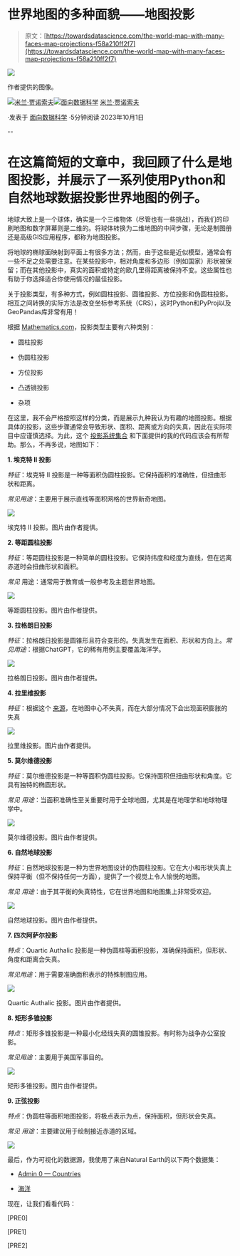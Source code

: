 # 世界地图的多种面貌——地图投影

> 原文：[https://towardsdatascience.com/the-world-map-with-many-faces-map-projections-f58a210ff2f7](https://towardsdatascience.com/the-world-map-with-many-faces-map-projections-f58a210ff2f7)

![](../Images/89cd72ef5256e73a309da79c2d5c2a6b.png)

作者提供的图像。

[](https://medium.com/@janosovm?source=post_page-----f58a210ff2f7--------------------------------)[![米兰·贾诺索夫](../Images/77b62460041f66ec4585a81baef81a03.png)](https://medium.com/@janosovm?source=post_page-----f58a210ff2f7--------------------------------)[](https://towardsdatascience.com/?source=post_page-----f58a210ff2f7--------------------------------)[![面向数据科学](../Images/a6ff2676ffcc0c7aad8aaf1d79379785.png)](https://towardsdatascience.com/?source=post_page-----f58a210ff2f7--------------------------------) [米兰·贾诺索夫](https://medium.com/@janosovm?source=post_page-----f58a210ff2f7--------------------------------)

·发表于 [面向数据科学](https://towardsdatascience.com/?source=post_page-----f58a210ff2f7--------------------------------) ·5分钟阅读·2023年10月1日

--

# 在这篇简短的文章中，我回顾了什么是地图投影，并展示了一系列使用Python和自然地球数据投影世界地图的例子。

地球大致上是一个球体，确实是一个三维物体（尽管也有一些挑战），而我们的印刷地图和数字屏幕则是二维的。将球体转换为二维地图的中间步骤，无论是制图册还是高级GIS应用程序，都称为地图投影。

将地球的椭球面映射到平面上有很多方法；然而，由于这些是近似模型，通常会有一些不足之处需要注意。在某些投影中，相对角度和多边形（例如国家）形状被保留；而在其他投影中，真实的面积或特定的欧几里得距离被保持不变。这些属性也有助于你选择适合你使用情况的最佳投影。

关于投影类型，有多种方式，例如圆柱投影、圆锥投影、方位投影和伪圆柱投影。相互之间转换的实际方法是改变坐标参考系统（CRS），这时Python和PyProj以及GeoPandas库非常有用！

根据 [Mathematics.com](https://www.mapthematics.com/ProjectionsList.php?Projection=319#Larriv%C3%A9e)，投影类型主要有六种类别：

+   圆柱投影

+   伪圆柱投影

+   方位投影

+   凸透镜投影

+   杂项

在这里，我不会严格按照这样的分类，而是展示九种我认为有趣的地图投影。根据具体的投影，这些步骤通常会导致形状、面积、距离或方向的失真，因此在实际项目中应谨慎选择。为此，这个 [投影系统集合](https://pyproj4.github.io/pyproj/v1.9.6rel/pyproj-pysrc.html) 和下面提供的我的代码应该会有所帮助。那么，不再多说，地图如下：

**1\. 埃克特 II 投影**

*特征*：埃克特 II 投影是一种等面积伪圆柱投影。它保持面积的准确性，但扭曲形状和距离。

*常见用途*：主要用于展示直线等面积网格的世界新奇地图。

![](../Images/ab4c43b62472d3be8191ff0ee1c31ba5.png)

埃克特 II 投影。图片由作者提供。

**2\. 等距圆柱投影**

*特征*：等距圆柱投影是一种简单的圆柱投影。它保持纬度和经度为直线，但在远离赤道时会扭曲形状和面积。

*常见* 用途：通常用于教育或一般参考及主题世界地图。

![](../Images/b8f5a86d5280f59374fcc779105477df.png)

等距圆柱投影。图片由作者提供。

**3\. 拉格朗日投影**

*特征*：拉格朗日投影是圆锥形且符合变形的。失真发生在面积、形状和方向上。*常见用途*：根据ChatGPT，它的稀有用例主要覆盖海洋学。

![](../Images/fb63e2340807270ee47c4665f7eea266.png)

拉格朗日投影。图片由作者提供。

**4\. 拉里维投影**

*特征*：根据这个 [来源](https://www.mapthematics.com/ProjectionsList.php?Projection=319#Larriv%C3%A9e)，在地图中心不失真，而在大部分情况下会出现面积膨胀的失真

![](../Images/5c9b120c9c53ecd52702905e17d54c58.png)

拉里维投影。图片由作者提供。

**5\. 莫尔维德投影**

*特征*：莫尔维德投影是一种等面积伪圆柱投影。它保持面积但扭曲形状和角度。它具有独特的椭圆形状。

*常见* *用途*：当面积准确性至关重要时用于全球地图，尤其是在地理学和地球物理学中。

![](../Images/08c3fd943a953715a08460c587f6c3ae.png)

莫尔维德投影。图片由作者提供。

**6\. 自然地球投影**

*特征*：自然地球投影是一种为世界地图设计的伪圆柱投影。它在大小和形状失真上保持平衡（但不保持任何一方面），提供了一个视觉上令人愉悦的地图。

*常见* *用途*：由于其平衡的失真特性，它在世界地图和地图集上非常受欢迎。

![](../Images/0734865e3a5bc4edff45d106a17b1ff4.png)

自然地球投影。图片由作者提供。

**7\. 四次阿萨尔投影**

*特点*：Quartic Authalic 投影是一种伪圆柱等面积投影，准确保持面积，但形状、角度和距离会失真。

*常见用途*：用于需要准确面积表示的特殊制图应用。

![](../Images/5fdf9d6fea509b17a79600896bd1b881.png)

Quartic Authalic 投影。图片由作者提供。

**8. 矩形多锥投影**

*特点*：矩形多锥投影是一种最小化经线失真的圆锥投影。有时称为战争办公室投影。

*常见用途*：主要用于美国军事目的。

![](../Images/4c217aae8ffcac4f18e40ffa73f32bf2.png)

矩形多锥投影。图片由作者提供。

**9. 正弦投影**

*特点*：伪圆柱等面积地图投影，将极点表示为点，保持面积，但形状会失真。

*常见* *用途*：主要建议用于绘制接近赤道的区域。

![](../Images/14714070b168c2912ce49cd6d01e8c10.png)

最后，作为可视化的数据源，我使用了来自Natural Earth的以下两个数据集：

- [Admin 0 — Countries](https://www.naturalearthdata.com/downloads/10m-cultural-vectors/)

- [海洋](https://www.naturalearthdata.com/downloads/10m-physical-vectors/)

现在，让我们看看代码：

[PRE0]

[PRE1]

[PRE2]
